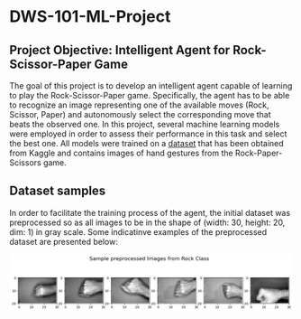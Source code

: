 # DWS-101-ML-Project

## Project Objective: Intelligent Agent for Rock-Scissor-Paper Game

The goal of this project is to develop an intelligent agent capable of learning to play the Rock-Scissor-Paper game. Specifically, the agent has to be able to recognize an image representing one of the available moves (Rock, Scissor, Paper) and autonomously select the corresponding move that beats the observed one. In this project, several machine learning models were employed in order to assess their performance in this task and select the best one. All models were trained on a [dataset](https://www.kaggle.com/datasets/drgfreeman/rockpaperscissors) that has been obtained from Kaggle and contains images of hand gestures from the Rock-Paper-Scissors game. 

## Dataset samples
In order to facilitate the training process of the agent, the initial dataset was preprocessed so as all images to be in the shape of (width: 30, height: 20, dim: 1) in gray scale. 
Some indicatinve examples of the preprocessed dataset are presented below:

![Samples Image](images/dataset_sample.png)


